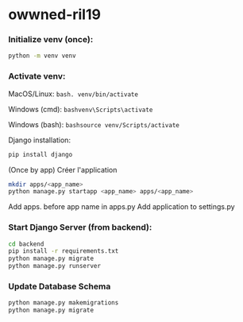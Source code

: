 # owwned-ril19

### Initialize venv (once):

```bash
python -m venv venv
```

### Activate venv:

MacOS/Linux: `bash. venv/bin/activate`

Windows (cmd): `bashvenv\Scripts\activate`

Windows (bash): `bashsource venv/Scripts/activate`

Django installation:

```bash
pip install django
```

(Once by app) Créer l'application

```bash
mkdir apps/<app_name>
python manage.py startapp <app_name> apps/<app_name>
```

Add apps. before app name in apps.py
Add application to settings.py

### Start Django Server (from backend):

```bash
cd backend
pip install -r requirements.txt
python manage.py migrate
python manage.py runserver
```

### Update Database Schema

```bash
python manage.py makemigrations
python manage.py migrate
```
